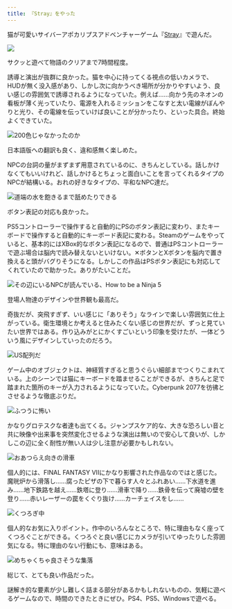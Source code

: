 ```yaml
---
title: 『Stray』をやった
---
```

猫が可愛いサイバーアポカリプスアドベンチャーゲーム『[Stray](https://store.steampowered.com/app/1332010/Stray/?l=japanese)』で遊んだ。

![](https://lh4.googleusercontent.com/620TF6LwZleos3qgzSaw6PQbihCFJXoslKWeNn8t_-UcJLY50wcOggFoemyek5QuS1k9GWFpzI4Ky62GbFKBnDP8QkbejZNsNU6J-gZ6PKvceo27kWSbvJkZW48Q3LbKGWtkTbXCTp_pT5RglfaWn8w)

サクッと遊べて物語のクリアまで7時間程度。

誘導と演出が抜群に良かった。猫を中心に持ってくる視点の低いカメラで、HUDが無く没入感があり、しかし次に向かうべき場所が分かりやすいよう、良い感じの雰囲気で誘導されるようになっていた。例えば……向かう先のネオンの看板が薄く光っていたり、電源を入れるミッションをこなすと太い電線がぼんやりと光り、その電線を伝っていけば良いことが分かったり、といった具合。終始よくできていた。

![](https://lh4.googleusercontent.com/MjwjwurfX7yuLpR7Qd66mIhAH5f7wlCDkFjIadxTbWLnmIDbThKy87feUW4P59NMgdLnWp7xhejd-9fgxv1LKT0VezF1SlZeqLVpbs23AMcEKsAXfTK2MVr5qKqqVad5BRryUvDHa5byVCbSJfNx2GY "200色じゃなかったのか")

日本語版への翻訳も良く、違和感無く楽しめた。

NPCの台詞の量がまずまず用意されているのに、きちんとしている。話しかけなくてもいいけれど、話しかけるとちょっと面白いことを言ってくれるタイプのNPCが結構いる。おれの好きなタイプの、平和なNPC達だ。

![](https://lh5.googleusercontent.com/xFuekVPCRKOlXJ7XQzdVuuu_9fngEJYOitX9y4HtXqKBcsvrXeKEzbTTrqM5ZFLpX6leXuyZrXhwzPL4bXn9emAGVa5oaMpU81fddCeHgVdrUw4R7Xy5QK-pdJ_SnedvIJVVMlllR8rn6KdoEDwLh0I "道端の水を飽きるまで舐めたりできる")

ボタン表記の対応も良かった。

PS5コントローラーで操作すると自動的にPSのボタン表記に変わり、またキーボードで操作すると自動的にキーボード表記に変わる。Steamのゲームをやっていると、基本的にはXBox的なボタン表記になるので、普通はPSコントローラーで遊ぶ場合は脳内で読み替えないといけない。✕ボタンとXボタンを脳内で置き換えると頭がバグりそうになる。しかしこの作品はPSボタン表記にも対応してくれていたので助かった。ありがたいことだ。

![](https://lh4.googleusercontent.com/KqjNab2gebzqyNs_t10L2S24Mkr9X2Zb0Yn2756tAsNfeYiL3XybNs5iOejeImP631ZD_sjGjHVzqmMk-S7iFKcTCm6QBXR61iVMpAWw3avGvpqLY7WWgVk5KO-VYzLRuBKSDjUSIY8i_PrBtNz3VWg "その辺にいるNPCが読んでいる、How to be a Ninja 5")

登場人物達のデザインや世界観も最高だ。

奇抜だが、突飛すぎず、いい感じに「ありそう」なラインで楽しい雰囲気に仕上がっている。衛生環境とか考えると住みたくない感じの世界だが、ずっと見ていたい世界ではある。作り込みがとにかくすごいという印象を受けたが、一体どういう風にデザインしていったのだろう。

![](https://lh6.googleusercontent.com/F3buTSsU3LMvAi7J04CuFMTWhRhLMD_uLl-f8eCwEXGXJi2odgWRYyWZDDNPBctVjOGssHuJ-tex4bgkkUXXzPCA4PIr0NGDLW6BITOstCjGIa--4tLIOSTIEXbQaQiqqpC8zzEGRLasr-h7NKVEDcE "US配列だ")

ゲーム中のオブジェクトは、神経質すぎると思うぐらい細部までつくりこまれている。上のシーンでは猫にキーボードを踏ませることができるが、きちんと足で踏まれた箇所のキーが入力されるようになっていた。Cyberpunk 2077を彷彿とさせるような徹底ぶりだ。

![](https://lh4.googleusercontent.com/bfz82GS6BW5bHgBDs8QZwopbm2nds7jBFisfp-ee5_E_XwPzAq106Z_y-g2JiRpPokbV9ub4Q_orNM2c6nWLMGfZaNH9v370iwlNaxGV8ZZ7xsonkTDM9Q_MvjgLzCL07g22TXbh8f5lq943Fp_I-4A "ふつうに怖い")

かなりグロテスクな者達も出てくる。ジャンプスケア的な、大きな恐ろしい音と共に映像や出来事を突然変化させるような演出は無いので安心して良いが、しかしこの辺に全く耐性が無い人は少し注意が必要かもしれない。

![](https://lh4.googleusercontent.com/akR3O-N2lP4eMQBkWwGEEHMSlae3RsApmuipTDH4cBvajMJbGecuSv4cE6aQjFzkelQVdhQxxdVM1roq4eW0SHFclPrT54DhUuvEHRNrIK8BrjLH7wJJpHtE9_R79Ts3z2srOR0jHGiDNAnxzkkONik "おあつらえ向きの滑車")

個人的には、FINAL FANTASY VIIにかなり影響された作品なのではと感じた。魔晄炉から滑落し……腐ったピザの下で暮らす人々とふれあい……下水道を進み……地下鉄路を越え……鉄塔に登り……滑車で降り……鉄骨を伝って廃墟の壁を登り……赤いレーザーの罠をくぐり抜け……カーチェイスをし……

![](https://lh3.googleusercontent.com/2bpbYSiIGPjt4aKTPg_Wmbp0dlMQmffFIIgZYQPo0DdnTU-BbyMFHJ4bH7r-raVjYgmpMKdtOGQspApuFz89mvIGNImudP-Mck9xrQuzm6h0CDo6RV4BeBweuaERiljA05Jvp0yoWB9mLMNAotM2AKI "くつろぎ中")

個人的なお気に入りポイント。作中のいろんなところで、特に理由もなく座ってくつろぐことができる。くつろぐと良い感じにカメラが引いてゆったりした雰囲気になる。特に理由のない行動にも、意味はある。

![](https://lh4.googleusercontent.com/Db1GQk-pz0gV5RX1YUnBkDH2YDxGGG_IXoimNN8fVUtOGEywMPfrlI5uvzNW_Inyi6x-6Bv0Ceu91EMrqXP9K6yTDqofcEGMlBr_hJFNW-bmzeGYyaiMcBqPiziN05zzGZEE60NfoYR6GuOvi_nHce8 "めちゃくちゃ良さそうな集落")

総じて、とても良い作品だった。

謎解き的な要素が少し難しく詰まる部分があるかもしれないものの、気軽に遊べるゲームなので、時間のできたときにぜひ。PS4、PS5、Windowsで遊べる。
